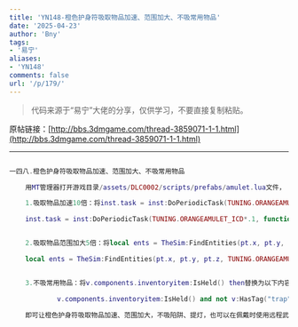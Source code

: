 ```yaml
---
title: 'YN148-橙色护身符吸取物品加速、范围加大、不吸常用物品'
date: '2025-04-23'
author: 'Bny'
tags:
- '易宁'
aliases:
- 'YN148'
comments: false
url: '/p/179/'
---
```


> 代码来源于“易宁”大佬的分享，仅供学习，不要直接复制粘贴。

原帖链接：[http://bbs.3dmgame.com/thread-3859071-1-1.html](http://bbs.3dmgame.com/thread-3859071-1-1.html)

---

```lua  

一四八.橙色护身符吸取物品加速、范围加大、不吸常用物品

	用MT管理器打开游戏目录/assets/DLC0002/scripts/prefabs/amulet.lua文件，

	1.吸取物品加速10倍：将inst.task = inst:DoPeriodicTask(TUNING.ORANGEAMULET_ICD, function() pickup(inst, owner) end)替换为以下内容：

	inst.task = inst:DoPeriodicTask(TUNING.ORANGEAMULET_ICD*.1, function() pickup(inst, owner) end)


	2.吸取物品范围加大5倍：将local ents = TheSim:FindEntities(pt.x, pt.y, pt.z, TUNING.ORANGEAMULET_RANGE)替换为以下内容：

	local ents = TheSim:FindEntities(pt.x, pt.y, pt.z, TUNING.ORANGEAMULET_RANGE*5)


	3.不吸常用物品：将v.components.inventoryitem:IsHeld() then替换为以下内容：

			v.components.inventoryitem:IsHeld() and not v:HasTag("trap") and not v:HasTag("light") and not v:HasTag("blowdart") and not v:HasTag("projectile") then

	即可让橙色护身符吸取物品加速、范围加大，不吸陷阱、提灯，也可以在佩戴时使用远程武器

```  

